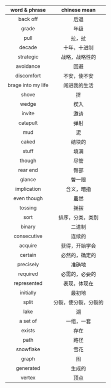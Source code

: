 |    word & phrase   |     chinese mean     |
|:------------------:|:--------------------:|
|      back off      |         后退         |
|        grade       |         年级         |
|        pull        |        拉，扯        |
|       decade       |     十年，十进制     |
|      strategic     |    战略，战略性的    |
|      avoidance     |         回避         |
|     discomfort     |     不安，使不安     |
| brage into my life |     闯进我的生活     |
|        shove       |          挤          |
|        wedge       |         楔入         |
|       invite       |         邀请         |
|      catapult      |         弹射         |
|         mud        |          泥          |
|        caked       |        结块的        |
|        stuff       |         填满         |
|       though       |         尽管         |
|      rear end      |         臀部         |
|       glance       |        瞥一眼        |
|     implication    |      含义，暗指      |
|     even though    |         虽然         |
|       tossing      |         摇摆         |
|        sort        |   排序，分类，类别   |
|       binary       |        二进制        |
|     consecutive    |        连续的        |
|       acquire      |    获得，开始学会    |
|       certain      |    必然的，确定的    |
|      precisely     |        准确地        |
|      required      |    必需的，必要的    |
|     represented    |     表现，体现在     |
|      initially     |        最初地        |
|        split       | 分裂，使分裂，分裂的 |
|        lake        |          湖          |
|      a set of      |      一组，一套      |
|       exists       |         存在         |
|        path        |         路径         |
|      snowflake     |         雪花         |
|        graph       |          图          |
|      generated     |        生成的        |
|       vertex       |         顶点         |
